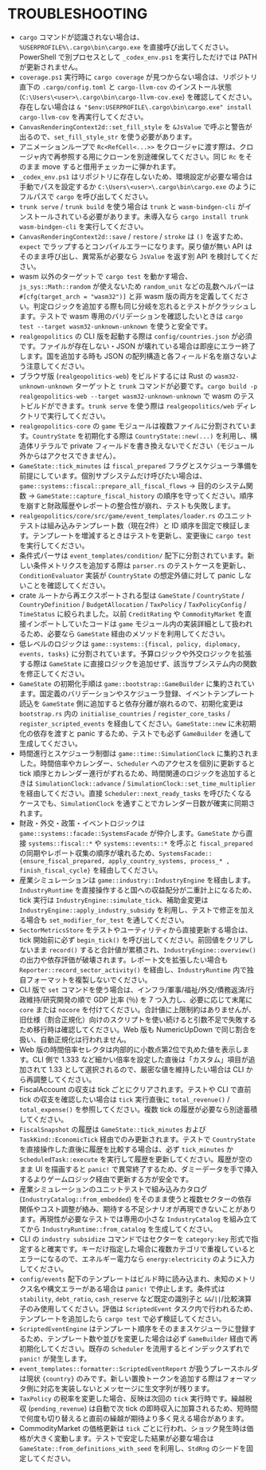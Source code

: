 # TROUBLESHOOTING

- `cargo` コマンドが認識されない場合は、`%USERPROFILE%\.cargo\bin\cargo.exe` を直接呼び出してください。PowerShell で別プロセスとして `_codex_env.ps1` を実行しただけでは PATH が更新されません。
- `coverage.ps1` 実行時に `cargo coverage` が見つからない場合は、リポジトリ直下の `.cargo/config.toml` と `cargo-llvm-cov` のインストール状態 (`C:\Users\<user>\.cargo\bin\cargo-llvm-cov.exe`) を確認してください。存在しない場合は `& "$env:USERPROFILE\.cargo\bin\cargo.exe" install cargo-llvm-cov` を再実行してください。
- `CanvasRenderingContext2d::set_fill_style` を `&JsValue` で呼ぶと警告が出るので、`set_fill_style_str` を使う必要があります。
- アニメーションループで `Rc<RefCell<...>>` をクロージャに渡す際は、クロージャ内で再参照する用にクローンを別途確保してください。同じ `Rc` をそのまま move すると借用チェッカーに弾かれます。
- `_codex_env.ps1` はリポジトリに存在しないため、環境設定が必要な場合は手動でパスを設定するか `C:\Users\<user>\.cargo\bin\cargo.exe` のようにフルパスで `cargo` を呼び出してください。
- `trunk serve` / `trunk build` を使う場合は `trunk` と `wasm-bindgen-cli` がインストールされている必要があります。未導入なら `cargo install trunk wasm-bindgen-cli` を実行してください。
- `CanvasRenderingContext2d::save` / `restore` / `stroke` は `()` を返すため、`expect` でラップするとコンパイルエラーになります。戻り値が無い API はそのまま呼び出し、異常系が必要なら `JsValue` を返す別 API を検討してください。
- wasm 以外のターゲットで `cargo test` を動かす場合、`js_sys::Math::random` が使えないため `random_unit` などの乱数ヘルパーは `#[cfg(target_arch = "wasm32")]` と非 wasm 版の両方を定義してください。判定ロジックを追加する際も同じ分岐を忘れるとテストがクラッシュします。テストで wasm 専用のバリデーションを確認したいときは `cargo test --target wasm32-unknown-unknown` を使うと安全です。
- `realgeopolitics` の CLI 版を起動する際は `config/countries.json` が必須です。ファイルが存在しない・JSON が壊れている場合は即座にエラー終了します。国を追加する時も JSON の配列構造と各フィールド名を崩さないよう注意してください。
- ブラウザ版 (`realgeopolitics-web`) をビルドするには Rust の `wasm32-unknown-unknown` ターゲットと `trunk` コマンドが必要です。`cargo build -p realgeopolitics-web --target wasm32-unknown-unknown` で wasm のテストビルドができます。`trunk serve` を使う際は `realgeopolitics/web` ディレクトリで実行してください。
- `realgeopolitics-core` の `game` モジュールは複数ファイルに分割されています。`CountryState` を初期化する際は `CountryState::new(...)` を利用し、構造体リテラルで private フィールドを書き換えないでください（モジュール外からはアクセスできません）。
- `GameState::tick_minutes` は `fiscal_prepared` フラグとスケジューラ準備を前提にしています。個別サブシステムだけ呼びたい場合は、`game::systems::fiscal::prepare_all_fiscal_flows` → 目的のシステム関数 → `GameState::capture_fiscal_history` の順序を守ってください。順序を崩すと財政履歴やレポートの整合性が崩れ、テストも失敗します。
- `realgeopolitics/core/src/game/event_templates/loader.rs` のユニットテストは組み込みテンプレート数（現在2件）と ID 順序を固定で検証します。テンプレートを増減するときはテストを更新し、変更後に `cargo test` を実行してください。
- 条件式パーサは `event_templates/condition/` 配下に分割されています。新しい条件メトリクスを追加する際は `parser.rs` のテストケースを更新し、`ConditionEvaluator` 実装が `CountryState` の想定外値に対して panic しないことを確認してください。
- crate ルートから再エクスポートされる型は `GameState` / `CountryState` / `CountryDefinition` / `BudgetAllocation` / `TaxPolicy` / `TaxPolicyConfig` / `TimeStatus` に絞られました。以前 `CreditRating` や `CommodityMarket` を直接インポートしていたコードは `game` モジュール内の実装詳細として扱われるため、必要なら `GameState` 経由のメソッドを利用してください。
- 低レベルのロジックは `game::systems::{fiscal, policy, diplomacy, events, tasks}` に分割されています。予算ロジックや外交ロジックを拡張する際は `GameState` に直接ロジックを追加せず、該当サブシステム内の関数を修正してください。
- `GameState` の初期化手順は `game::bootstrap::GameBuilder` に集約されています。国定義のバリデーションやスケジューラ登録、イベントテンプレート読込を `GameState` 側に追加すると依存分離が崩れるので、初期化変更は `bootstrap.rs` 内の `initialise_countries` / `register_core_tasks` / `register_scripted_events` を経由してください。`GameState::new` に未初期化の依存を渡すと panic するため、テストでも必ず `GameBuilder` を通して生成してください。
- 時間進行とスケジューラ制御は `game::time::SimulationClock` に集約されました。時間倍率やカレンダー、`Scheduler` へのアクセスを個別に更新すると tick 順序とカレンダー進行がずれるため、時間関連のロジックを追加するときは `SimulationClock::advance` / `SimulationClock::set_time_multiplier` を経由してください。直接 `Scheduler::next_ready_tasks` を呼びたくなるケースでも、`SimulationClock` を通すことでカレンダー日数が確実に同期されます。
- 財政・外交・政策・イベントロジックは `game::systems::facade::SystemsFacade` が仲介します。`GameState` から直接 `systems::fiscal::*` や `systems::events::*` を呼ぶと `fiscal_prepared` の同期やレポート収集の順序が壊れるため、`SystemsFacade::{ensure_fiscal_prepared, apply_country_systems, process_* , finish_fiscal_cycle}` を経由してください。
- 産業シミュレーションは `game::industry::IndustryEngine` を経由します。`IndustryRuntime` を直接操作すると国への収益配分が二重計上になるため、tick 実行は `IndustryEngine::simulate_tick`、補助金変更は `IndustryEngine::apply_industry_subsidy` を利用し、テストで修正を加える場合も `set_modifier_for_test` を通してください。
- `SectorMetricsStore` をテストやユーティリティから直接更新する場合は、tick 開始前に必ず `begin_tick()` を呼び出してください。前回値をクリアしないまま `record()` すると合計値が累積され、`IndustryEngine::overview()` の出力や依存評価が破壊されます。レポート文を拡張したい場合も `Reporter::record_sector_activity()` を経由し、`IndustryRuntime` 内で独自フォーマットを複製しないでください。
- CLI 版で `set` コマンドを使う場合は、インフラ/軍事/福祉/外交/債務返済/行政維持/研究開発の順で GDP 比率 (％) を 7 つ入力し、必要に応じて末尾に `core` または `nocore` を付けてください。合計値に上限制約はありませんが、旧仕様（割合正規化）向けのスクリプトを使い続けると引数不足で失敗するため移行時は確認してください。Web 版も NumericUpDown で同じ割合を扱い、自動正規化は行われません。
- Web 版の時間倍率セレクタは内部的に小数点第2位で丸めた値を表示します。CLI 側で 1.333 など細かい倍率を設定した直後は「カスタム」項目が追加されて 1.33 として選択されるので、厳密な値を維持したい場合は CLI から再調整してください。
- FiscalAccount の収支は tick ごとにクリアされます。テストや CLI で直前 tick の収支を確認したい場合は `tick` 実行直後に `total_revenue()` / `total_expense()` を参照してください。複数 tick の履歴が必要なら別途蓄積してください。
- `FiscalSnapshot` の履歴は `GameState::tick_minutes` および `TaskKind::EconomicTick` 経由でのみ更新されます。テストで `CountryState` を直接操作した直後に履歴を比較する場合は、必ず `tick_minutes` か `ScheduledTask::execute` を実行して履歴を更新してください。履歴が空のまま UI を描画すると `panic!` で異常終了するため、ダミーデータを手で挿入するよりゲームロジック経由で更新する方が安全です。
- 産業シミュレーションのユニットテストで組み込みカタログ (`IndustryCatalog::from_embedded`) をそのまま使うと複数セクターの依存関係やコスト調整が絡み、期待する不足シナリオが再現できないことがあります。再現性が必要なテストでは専用の小さな `IndustryCatalog` を組み立ててから `IndustryRuntime::from_catalog` を生成してください。
- CLI の `industry subsidize` コマンドではセクターを `category:key` 形式で指定すると確実です。キーだけ指定した場合に複数カテゴリで重複しているとエラーになるので、エネルギー電力なら `energy:electricity` のように入力してください。
- `config/events` 配下のテンプレートはビルド時に読み込まれ、未知のメトリクス名や構文エラーがある場合は `panic!` で停止します。条件式は `stability`, `debt_ratio`, `cash_reserve` など既定の識別子と `&&`/`||`/比較演算子のみ使用してください。評価は `ScriptedEvent` タスク内で行われるため、テンプレートを追加したら `cargo test` で必ず検証してください。
- `ScriptedEventEngine` はテンプレート順序をそのままスケジューラに登録するため、テンプレート数や並びを変更した場合は必ず `GameBuilder` 経由で再初期化してください。既存の `Scheduler` を流用するとインデックスずれで `panic!` が発生します。
- `event_templates::formatter::ScriptedEventReport` が扱うプレースホルダは現状 `{country}` のみです。新しい置換トークンを追加する際はフォーマッタ側に対応を実装しないとメッセージに生文字列が残ります。
- `TaxPolicy` の税率を変更した場合、反映は次回の `tick` 実行時です。繰越税収 (`pending_revenue`) は自動で次 tick の即時収入に加算されるため、短時間で何度も切り替えると直前の繰越が期待より多く見える場合があります。
- CommodityMarket の価格更新は `tick` ごとに行われ、ショック発生時は価格が大きく変動します。テストで安定した結果が必要な場合は `GameState::from_definitions_with_seed` を利用し、`StdRng` のシードを固定してください。
